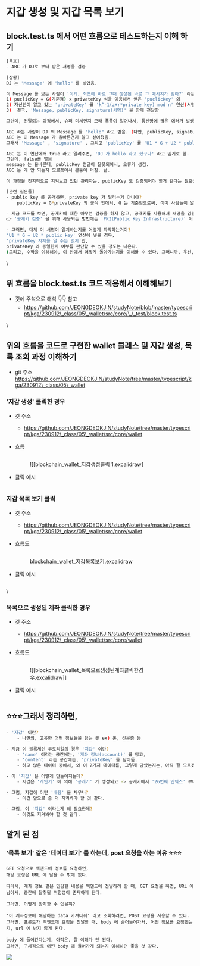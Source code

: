 # 지갑 생성 및 지갑 목록 보기





## block.test.ts 에서 어떤 흐름으로 테스트하는지 이해 하기

```bash
[목표]
- ABC 가 DJ로 부터 받은 서명을 검증

[상황]
DJ 는 'Message' 에 "hello" 를 넣었음. 

이 Message 를 보는 사람이 '이게, 최초에 바로 그때 생성된 바로 그 메시지가 맞아?' 라는 의구심을 가질 수 있어서, 그 의구심을 푸는데 도움이 될 수 있게 (쉽게 말하면, Message 검증을 도와주기 위해)
1) puclicKey = G(기준점) x privateKey 식을 이용해서 얻은 'puclicKey' 와 
2) 자신만이 알고 있는 'privateKey' 를 'k^-1(z+r*private key) mod n' 연산(서명을 만들어내는 연산)에 넣어서 '서명(signature)' 을 '함께 전달' 함. 
3)  결국, 'Message, publicKey, signature(서명)' 을 함께 전달함

그런데, 전달되는 과정에서, 슈퍼 미세먼지 모래 폭풍이 일어나서, 통신망에 많은 에러가 발생했음. 그래서, DJ 가 전달하는 값들이 손상됨. (Message, publicKey, signature 일부가 변조됨)

ABC 라는 사람이 DJ 의 Message 를 "hello" 라고 받음. (다만, publicKey, signature 일부가 달라짐.)
ABC 는 이 Message 가 올바른건지 알고 싶어졌음. 
그래서 'Message' , 'signature' , 그리고 'publicKey' 를 'U1 * G + U2 * public key' 연산(공개키를 넣었을 때 서명값의 일부와, 개인키를 넣었을 때 서명값의 일부가 같은지를 확인하는 연산) 에 넣었음. 

ABC 는 이 연산에서 true 라고 알려주면, 'DJ 가 hello 라고 했구나' 라고 믿기로 함. 
그런데, false를 뱉음 
message 는 올바른데, publicKey 전달이 잘못되어서, 오류가 생김. 
ABC 는 왜 안 되는지 모르겠어서 분통이 터짐. 끝. 

이 과정을 전지적으로 지켜보고 있던 관리자는, publicKey 도 검증되어야 할거 같다는 필요성을 느낌? 

[관련 질문들]
- public key 를 공개하면, private key 가 털리는거 아니야? 
	publicKey = G*privateKey 의 공식 안에서, G 는 기준점으로써, 이미 사람들이 알고 있는 상태이기 때문에, publicKey 를 알려줄 경우, privateKey 가 털릴 수도 있지 않겠냐! 라는 걱정이 생겼음. 다만, '타원곡선 로그 문제 (ECDLP)(Q=kP 의 타원곡선 위의 두 점 P와 Q가 주어졌을 때, 다음의 관계를 만족하는 스칼라 k를 찾는 것이 어렵다는 것.' 로 인해,  걱정이 없다는 걸 알게 됨

- 지금 코드를 보면, 공개키에 대한 아무런 검증을 하지 않고, 공개키를 사용해서 서명을 검증하고 있어. 이렇게 '공개키 무검증' 에 따른 문제점이 분명히 존재할텐데, 공개키를 검증하지 않아도 되는거야? 아니면, 검증 기법이 있는데 내가 아직 모르는 건가?
👉 '공개키 검증' 을 위해 사용되는 방법에는 'PKI(Public Key Infrastructure)' 이 대표적임. 다만, 블록체인을 기반으로 통신하는 경우, 다른 방식을 사용 (우선, 여기까지만 생각하자.)

- 그러면, 대체 이 서명이 일치하는지를 어떻게 파악하는거야?  
'U1 * G + U2 * public key' 연산에 넣을 경우, 
'privateKey 자체를 알 수는 없지'만, 
privateKey 와 동일한지 여부를 판단할 수 있을 정도는 나온다. 
(그리고, 수학을 이해해야, 이 안에서 어떻게 돌아가는지를 이해할 수 있다. 그러니까, 우선, 여기에서 스톱..😥)
```

\


## 위 흐름을 block.test.ts 코드 적용해서 이해해보기

* 깃에 주석으로 해석 👇👇 참고
  * https://github.com/JEONGDEOKJIN/studyNote/blob/master/typescript/kga/230912\_class/05\_wallet/src/core/\_\_test/block.test.ts

\


## 위의 흐름을 코드로 구현한 wallet 클래스 및 지갑 생성, 목록 조회 과정 이해하기

* git 주소 https://github.com/JEONGDEOKJIN/studyNote/tree/master/typescript/kga/230912\_class/05\_wallet

### '지갑 생성' 클릭한 경우

* 깃 주소
  * https://github.com/JEONGDEOKJIN/studyNote/tree/master/typescript/kga/230912\_class/05\_wallet/src/core/wallet
*   흐름&#x20;

    <figure><img src="https://i.imgur.com/nk3rKN8.png" alt=""><figcaption><p>![[blockchain_wallet_지갑생성클릭 1.excalidraw]</p></figcaption></figure>



*   클릭 예시&#x20;

    <figure><img src="https://i.imgur.com/Ag3DNNN.png" alt=""><figcaption></figcaption></figure>

### 지갑 목록 보기 클릭

* 깃 주소
  * https://github.com/JEONGDEOKJIN/studyNote/tree/master/typescript/kga/230912\_class/05\_wallet/src/core/wallet



*   흐름도 &#x20;

    <figure><img src="https://i.imgur.com/ejStG2H.png" alt=""><figcaption><p>blockchain_wallet_지갑목록보기.excalidraw</p></figcaption></figure>



*   클릭 예시&#x20;

    <figure><img src="https://i.imgur.com/Rz6DK6z.png" alt=""><figcaption></figcaption></figure>

\


### 목록으로 생성된 계좌 클릭한 경우

* 깃 주소
  * https://github.com/JEONGDEOKJIN/studyNote/tree/master/typescript/kga/230912\_class/05\_wallet/src/core/wallet
*   흐름도&#x20;

    <figure><img src="https://i.imgur.com/NAzl9LK.png" alt=""><figcaption><p>![[blockchain_wallet_목록으로생성된계좌클릭한경우.excalidraw]]</p></figcaption></figure>



*   클릭 예시&#x20;

    <figure><img src="https://i.imgur.com/r6bGJwN.png" alt=""><figcaption></figcaption></figure>



## ⭐⭐⭐그래서 정리하면,

```bash
- '지갑' 이란? 
	- 나만의, 고유한 어떤 정보들을 담는 곳 ex) 돈, 신분증 등

- 지금 이 블록체인 튜토리얼의 경우 '지갑' 이란? 
	- 'name' 이라는 공간에는, '계좌 정보(account)' 를 담고, 
	- 'content' 라는 공간에는, 'privateKey' 를 담아둠. 
	- 하고 많은 데이터 중에서, 왜 이 2가지 데이터를, 그렇게 담았는지는, 아직 잘 모르겠음. 

- 이 '지갑' 은 어떻게 만들어지는데? 
	- 지갑은 '개인키' 에 의해 '공개키' 가 생성되고 -> 공개키에서 '26번째 인덱스' 부터의 값이 '지갑 주소'가 된다. -> 지갑 주소가 있으면 지갑이라는게 껍데기는 만들어진거다. 

- 그럼, 지갑에 어떤 '내용' 을 채우나? 
	- 이건 앞으로 좀 더 지켜봐야 할 것 같다.

- 그럼, 이 '지갑' 이라는게 왜 필요한데?
	- 이것도 지켜봐야 할 것 같다. 
```











## 알게 된 점

### '목록 보기' 같은 '데이터 보기' 를 하는데, post 요청을 하는 이유 ⭐⭐⭐

```
GET 요청으로 백엔드에 정보를 요청하면, 
해당 요청은 URL 에 남을 수 밖에 없다.

따라서, 계좌 정보 같은 민감한 내용을 백엔드에 전달하려 할 때, GET 요청을 하면, URL 에 남아서, 중간에 탈취될 위험성이 존재하게 된다. 

그러면, 어떻게 방지할 수 있을까? 

'이 계좌정보에 해당하는 data 가져다줘' 라고 조회하려면, POST 요청을 사용할 수 있다. 
그러면, 프론트가 백엔드에 요청을 전달할 때, body 에 숨어들어가서, 어떤 정보를 요청했는지, url 에 남지 않게 된다. 

body 에 들어간다는게, 아직은, 잘 이해가 안 된다.
그러면, 구체적으로 어떤 body 에 들어가게 되는지 이해하면 좋을 것 같다. 
```

![](https://i.imgur.com/24IndEI.png)









